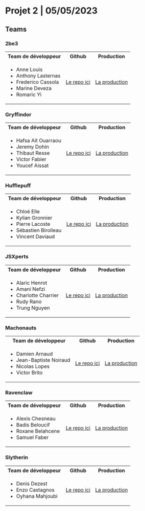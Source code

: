 # Projet 2 | 05/05/2023

## Teams

### 2be3

<table>
    <tr>
        <th>Team de développeur</th>
        <th>Github</th>
        <th>Production</th>
    </tr>
    <tr>
        <td>
            <ul>
                <li>Anne Louis</li>
                <li>Anthony Lasternas</li>
                <li>Frederico Cassola</li>
                <li>Marine Deveza</li>
                <li>Romaric Yi</li>
            </ul>
        </td>
        <td>
            <a href="https://github.com/WildCodeSchool/2023-02-JS-RemoteFR-DeVMX-P2-G2-2be3">Le repo ici</a>
        </td>
        <td>
            <a href="https://nutri-drive.vercel.app/">La production</a>
        </td>
    </tr>
</table>

### Gryffindor

<table>
    <tr>
        <th>Team de développeur</th>
        <th>Github</th>
        <th>Production</th>
    </tr>
    <tr>
        <td>
            <ul>
                <li>Hafsa Ait Ouarraou</li>
                <li>Jeremy Dohin</li>
                <li>Thibaut Resse</li>
                <li>Victor Fabier</li>
                <li>Youcef Aissat</li>
            </ul>
        </td>
        <td>
            <a href="https://github.com/WildCodeSchool/2023-02-JS-RemoteFR-JSWizards-P2-Team-Gryffindor">Le repo ici</a>
        </td>
        <td>
            <a href="https://hogwarts-magic-cards.remote-fr-2.wilders.dev/">La production</a>
        </td>
    </tr>
</table>

### Hufflepuff

<table>
    <tr>
        <th>Team de développeur</th>
        <th>Github</th>
        <th>Production</th>
    </tr>
    <tr>
        <td>
            <ul>
                <li>Chloé Elle</li>
                <li>Kylian Gronnier</li>
                <li>Pierre Lacoste</li>
                <li>Sébastien Birolleau</li>
                <li>Vincent Daviaud</li>
            </ul>
        </td>
        <td>
            <a href="https://github.com/WildCodeSchool/2023-02-JS-RemoteFR-JSWizards-P2-Team-Hufflepuff">Le repo ici</a>
        </td>
        <td>
            <a href="https://blurtest.remote-fr-2.wilders.dev/">La production</a>
        </td>
    </tr>
</table>

### JSXperts

<table>
    <tr>
        <th>Team de développeur</th>
        <th>Github</th>
        <th>Production</th>
    </tr>
    <tr>
        <td>
            <ul>
                <li>Alaric Henrot</li>
                <li>Amani Nefzi</li>
                <li>Charlotte Charrier</li>
                <li>Rudy Rano</li>
                <li>Trung Nguyen</li>
            </ul>
        </td>
        <td>
            <a href="https://github.com/WildCodeSchool/2023-02-JS-RemoteFR-DeVMX-P2-G3-JSXperts">Le repo ici</a>
        </td>
        <td>
            <a href="https://jsxperts.remote-fr-2.wilders.dev/">La production</a>
        </td>
    </tr>
</table>


### Machonauts

<table>
    <tr>
        <th>Team de développeur</th>
        <th>Github</th>
        <th>Production</th>
    </tr>
    <tr>
        <td>
            <ul>
                <li>Damien Arnaud</li>
                <li>Jean-Baptiste Noiraud</li>
                <li>Nicolas Lopes</li>
                <li>Victor Brito</li>
            </ul>
        </td>
        <td>
            <a href="https://github.com/WildCodeSchool/2023-02-JS-RemoteFR-DeVMX-P2-G1-Machonauts">Le repo ici</a>
        </td>
        <td>
            <a href="https://2023-02-js-remote-fr-de-vmx-p2-g1-machonauts.vercel.app/">La production</a>
        </td>
    </tr>
</table>

### Ravenclaw

<table>
    <tr>
        <th>Team de développeur</th>
        <th>Github</th>
        <th>Production</th>
    </tr>
    <tr>
        <td>
            <ul>
                <li>Alexis Chesneau</li>
                <li>Badis Beloucif</li>
                <li>Roxane Belahcene</li>
                <li>Samuel Faber</li>
            </ul>
        </td>
        <td>
            <a href="https://github.com/WildCodeSchool/2023-02-JS-RemoteFR-JSWizards-P2-Team-Ravenclaw">Le repo ici</a>
        </td>
        <td>
            <a href="https://allo-anime.remote-fr-2.wilders.dev/">La production</a>
        </td>
    </tr>
</table>

### Slytherin

<table>
    <tr>
        <th>Team de développeur</th>
        <th>Github</th>
        <th>Production</th>
    </tr>
    <tr>
        <td>
            <ul>
                <li>Denis Dezest</li>
                <li>Enzo Castagnos</li>
                <li>Oyhana Mahjoubi</li>
            </ul>
        </td>
        <td>
            <a href="https://github.com/WildCodeSchool/2023-02-JS-RemoteFR-JSWizards-P2-Team-Slytherin">Le repo ici</a>
        </td>
        <td>
            <a href="https://who-wiz-it.remote-fr-2.wilders.dev/">La production</a>
        </td>
    </tr>
</table>
